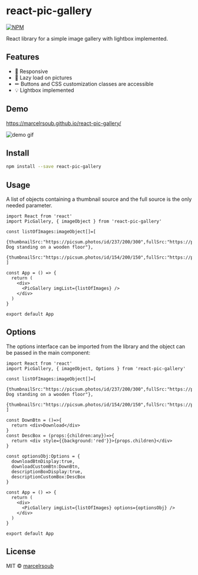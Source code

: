 # react-pic-gallery

> 

[![NPM](https://img.shields.io/npm/v/react-pic-gallery.svg)](https://www.npmjs.com/package/react-pic-gallery)

React library for a simple image gallery with lightbox implemented.

## Features

- 📱 Responsive
- 🚵 Lazy load on pictures
- ✏ Buttons and CSS customization classes are accessible
- 💡 Lightbox implemented 

## Demo

https://marcelrsoub.github.io/react-pic-gallery/

![demo gif](https://i.imgur.com/qMhra73.gif)

## Install

```bash
npm install --save react-pic-gallery
```

## Usage

A list of objects containing a thumbnail source and the full source is the only needed parameter.

```tsx
import React from 'react'
import PicGallery, { imageObject } from 'react-pic-gallery'

const listOfImages:imageObject[]=[
  {thumbnailSrc:"https://picsum.photos/id/237/200/300",fullSrc:"https://picsum.photos/id/237/800/600",description:"A Dog standing on a wooden floor"},
  {thumbnailSrc:"https://picsum.photos/id/154/200/150",fullSrc:"https://picsum.photos/id/154/200/150"}
]

const App = () => {
  return (
    <div>
      <PicGallery imgList={listOfImages} />
    </div>
  )
}

export default App
```

## Options

The options interface can be imported from the library and the object can be passed in the main component:

```tsx
import React from 'react'
import PicGallery, { imageObject, Options } from 'react-pic-gallery'

const listOfImages:imageObject[]=[
  {thumbnailSrc:"https://picsum.photos/id/237/200/300",fullSrc:"https://picsum.photos/id/237/800/600",description:"A Dog standing on a wooden floor"},
  {thumbnailSrc:"https://picsum.photos/id/154/200/150",fullSrc:"https://picsum.photos/id/154/200/150"}
]

const DownBtn = ()=>{
  return <div>Download</div>
}
const DescBox = (props:{children:any})=>{
  return <div style={{background:'red'}}>{props.children}</div>
}

const optionsObj:Options = {
  downloadBtnDisplay:true,
  downloadCustomBtn:DownBtn,
  descriptionBoxDisplay:true,
  descriptionCustomBox:DescBox
}

const App = () => {
  return (
    <div>
      <PicGallery imgList={listOfImages} options={optionsObj} />
    </div>
  )
}

export default App
```

## License

MIT © [marcelrsoub](https://github.com/marcelrsoub)
